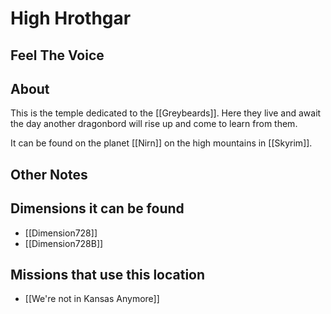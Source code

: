 # High Hrothgar
## Feel The Voice

## About
This is the temple dedicated to the [[Greybeards]]. Here they live and await the day another dragonbord will rise up and come to learn from them. 

It can be found on the planet [[Nirn]] on the high mountains in [[Skyrim]].

## Other Notes

## Dimensions it can be found
- [[Dimension728]]
-  [[Dimension728B]]

## Missions that use this location
- [[We're not in Kansas Anymore]]